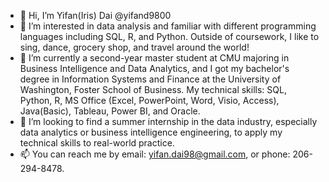 - 👋 Hi, I’m Yifan(Iris) Dai @yifand9800
- 👀 I’m interested in data analysis and familiar with different programming languages including SQL, R, and Python. Outside of coursework, I like to sing, dance, grocery shop, and travel around the world!
- 🌱 I’m currently a second-year master student at CMU majoring in Business Intelligence and Data Analytics, and I got my bachelor's degree in Information Systems and Finance at the University of Washington, Foster School of Business. 
     My technical skills: SQL, Python, R, MS Office (Excel, PowerPoint, Word, Visio, Access), Java(Basic), Tableau, Power BI, and Oracle. 
- 💞️ I’m looking to find a summer internship in the data industry, especially data analytics or business intelligence engineering, to apply my technical skills to real-world practice.
- 📫 You can reach me by email: yifan.dai98@gmail.com, or phone: 206-294-8478.

<!---
yifand9800/yifand9800 is a ✨ special ✨ repository because its `README.md` (this file) appears on your GitHub profile.
You can click the Preview link to take a look at your changes.
--->
